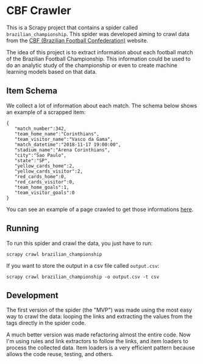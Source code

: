 # CBF Crawler

This is a Scrapy project that contains a spider called ``brazilian_championship``. 
This spider was developed aiming to crawl data from the [CBF (Brazilian Football Confederation)](https://www.cbf.com.br/) website.

The idea of this project is to extract information about each football match of the Brazilian Football Championship. 
This information could be used to do an analytic study of the championship or even to create machine learning models based on that data.

## Item Schema

We collect a lot of information about each match. The schema below shows an example of a scrapped item:
````
{
   "match_number":342,
   "team_home_name":"Corinthians",
   "team_visitor_name":"Vasco da Gama",
   "match_datetime":"2018-11-17 19:00:00",
   "stadium_name":"Arena Corinthians",
   "city":"Sao Paulo",
   "state":"SP",
   "yellow_cards_home":2,
   "yellow_cards_visitor":2,
   "red_cards_home":0,
   "red_cards_visitor":0,
   "team_home_goals":1,
   "team_visitor_goals":0
}
````

You can see an example of a page crawled to get those informations [here](https://www.cbf.com.br/futebol-brasileiro/competicoes/campeonato-brasileiro-serie-a/2018/232).

## Running

To run this spider and crawl the data, you just have to run:
````
scrapy crawl brazilian_championship
````

If you want to store the output in a csv file called ``output.csv``:
````
scrapy crawl brazilian_championship -o output.csv -t csv
````

## Development

The first version of the spider (the "MVP") was made using the most easy way to crawl the data: looping the links and
extracting the values from the tags directly in the spider code.

A much better version was made refactoring almost the entire code.
Now I'm using rules and link extractors to follow the links, and item loaders to process the collected data.
Item loaders is a very efficient pattern because allows the code reuse, testing, and others.
